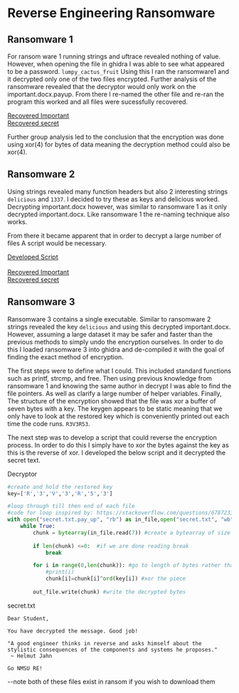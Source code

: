 # Reverse Engineering Ransomware

## Ransomware 1 

For ransom ware 1 running strings and uftrace revealed nothing of value. However, when opening the file in ghidra I was able to see what appeared to be a password. ``` lumpy_cactus_fruit ``` Using this I ran the ransomware1 and it decrypted only one of the two files encrypted. Further analysis of the ransomware revealed that the decryptor would only work on the important.docx.payup. From there I re-named the other file and re-ran the program this worked and all files were sucessfully recovered. 

[Recovered Important](ransom/important.docx) \
[Recovered secret](ransom/secret.txt)

Further group analysis led to the conclusion that the encryption was done using xor(4) for bytes of data meaning the decryption method could also be xor(4). 

## Ransomware 2

Using strings revealed many function headers but also 2 interesting strings ```delicious``` and ```1337```. I decided to try these as keys and delicious worked. Decrypting important.docx however, was similar to ransomware 1 as it only decrypted important.docx. Like ransomware 1 the re-naming technique also works.

From there it became apparent that in order to decrypt a large number of files A script would be necessary.

[Developed Script](ransom/decrypt.sh) \
\
[Recovered Important](ransom/important2.docx) \
[Recovered secret](ransom/secret2.txt)

## Ransomware 3
Ransomware 3 contains a single executable. Similar to ransomware 2 strings revealed the key ``` delicious ``` and using this decrypted important.docx. However, assuming a large dataset it may be safer and faster than the previous methods to simply undo the encryption ourselves. In order to do this I loaded ransomware 3 into ghidra and de-compiled it with the goal of finding the exact method of encryption.

The first steps were to define what I could. This included standard functions such as printf, strcmp, and free. Then using previous knowledge from ransomware 1 and knowing the same author in decrypt I was able to find the file pointers. As well as clarify a large number of helper variables. Finally, The structure of the encryption showed that the file was xor a buffer of seven bytes with a key. The keygen appears to be static meaning that we only have to look at the restored key which is conveniently printed out each time the code runs. ``` R3V3R53 ```.

The next step was to develop a script that could reverse the encryption process. In order to do this I simply have to xor the bytes against the key as this is the reverse of xor. I developed the below script and it decrypted the secret text.

Decryptor
```python
#create and hold the restored key
key=['R','3','V','3','R','5','3']

#loop through till then end of each file
#code for loop inspired by: https://stackoverflow.com/questions/6787233/python-how-to-read-bytes-from-file-and-save-it
with open("secret.txt.pay_up", "rb") as in_file,open("secret.txt", "wb") as out_file:
    while True:
        chunk = bytearray(in_file.read(7)) #create a bytearray of size seven
        
        if len(chunk) <=0:  #if we are done reading break
            break

        for i in range(0,len(chunk)): #go to length of bytes rather than any size
            #print(i)
            chunk[i]=chunk[i]^ord(key[i]) #xor the piece
            
        out_file.write(chunk) #write the decrypted bytes


```

secret.txt
```
Dear Student,

You have decrypted the message. Good job!

"A good engineer thinks in reverse and asks himself about the stylistic consequences of the components and systems he proposes."
 ~ Helmut Jahn

Go NMSU RE!
```

--note both of these files exist in ransom if you wish to download them
